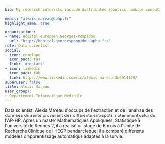 ```yaml
---
bio: My research interests include distributed robotics, mobile computing and programmable matter.

email: "alexis.mareau@aphp.fr"
highlight_name: true

organizations:
- name: Hôpital européen Georges-Pompidou
  url: "http://hopital-georgespompidou.aphp.fr/"
role: Data scientist
social:
- icon: envelope
  icon_pack: fas
  link: '#contact'
- icon: linkedin
  icon_pack: fab
  link: https://www.linkedin.com/in/alexis-mareau-3b6914179/
superuser: false
title: Alexis Mareau
user_groups:
- Département Informatique Médicale
---
```


Data scientist, Alexis Mareau s'occupe de l'extraction et de l'analyse des données de santé provenant des différents entrepôts, notamment celui de l'AP-HP. Après un master Mathématiques Appliquées, Statistique à l'université de Rennes 2, il a réalisé un stage de 6 mois à l'Unité de Recherche Clinique de l'HEGP pendant lequel il a comparé différents modèles d'apprentissage automatique adaptés à la survie.